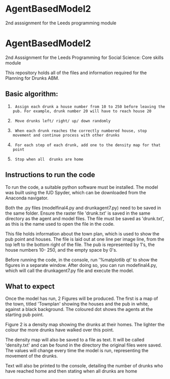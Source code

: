 # AgentBasedModel2
2nd asssignment for the Leeds programming module
# AgentBasedModel2

2nd Asssignment for the Leeds Programming for Social Science: Core skills module

This repository holds all of the files and information required for the Planning for Drunks ABM.

 

## Basic algorithm:

1.      Assign each drunk a house number from 10 to 250 before leaving the pub. For example, drunk number 20 will have to reach house 20

2.      Move drunks left/ right/ up/ down randomly

3.      When each drunk reaches the correctly numbered house, stop movement and continue process with other drunks

4.      For each step of each drunk, add one to the density map for that point

5.      Stop when all  drunks are home


## Instructions to run the code

To run the code, a suitable python software must be installed. The model was built using the IUD Spyder, which can be downloaded from the Anaconda navigator.

Both the .py files (modelfinal4.py and drunkagent7.py) need to be saved in the same folder. Ensure the raster file 'drunk.txt' is saved in the same directory as the agent and model files. The file must be saved as 'drunk.txt', as this is the name used to open the file in the code.

This file holds information about the town plan, which is used to show the pub point and houses. The file is laid out at one line per image line, from the top left to the bottom right of the file. The pub is represented by 1's, the house numbers 10- 250, and the empty space by 0's.


Before running the code, in the console, run '%matplotlib qt' to show the figures in a separate window. After doing so, you can run modefinal4.py, which will call the drunkagent7.py file and execute the model.

## What to expect

Once the model has run, 2 Figures will be produced. The first is a map of the town, titled 'Townplan' showing the houses and the pub in white, against a black background. The coloured dot shows the agents at the starting pub point.

Figure 2 is a density map showing the drunks at their homes. The lighter the colour the more drunks have walked over this point.

The density map will also be saved to a file as text. It will be called 'density.txt' and can be found in the directory the original files were saved. The values will change every time the model is run, representing the movement of the drunks.

Text will also be printed to the console, detailing the number of drunks who have reached home and then stating when all drunks are home
